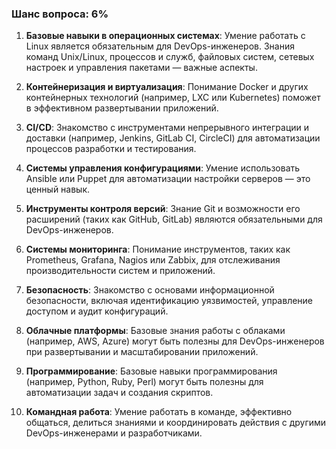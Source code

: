 ### Шанс вопроса: 6%

1. **Базовые навыки в операционных системах**: Умение работать с Linux является обязательным для DevOps-инженеров. Знания команд Unix/Linux, процессов и служб, файловых систем, сетевых настроек и управления пакетами — важные аспекты.

2. **Контейнеризация и виртуализация**: Понимание Docker и других контейнерных технологий (например, LXC или Kubernetes) поможет в эффективном развертывании приложений.

3. **CI/CD**: Знакомство с инструментами непрерывного интеграции и доставки (например, Jenkins, GitLab CI, CircleCI) для автоматизации процессов разработки и тестирования.

4. **Системы управления конфигурациями**: Умение использовать Ansible или Puppet для автоматизации настройки серверов — это ценный навык.

5. **Инструменты контроля версий**: Знание Git и возможности его расширений (таких как GitHub, GitLab) являются обязательными для DevOps-инженеров.

6. **Системы мониторинга**: Понимание инструментов, таких как Prometheus, Grafana, Nagios или Zabbix, для отслеживания производительности систем и приложений.

7. **Безопасность**: Знакомство с основами информационной безопасности, включая идентификацию уязвимостей, управление доступом и аудит конфигураций.

8. **Облачные платформы**: Базовые знания работы с облаками (например, AWS, Azure) могут быть полезны для DevOps-инженеров при развертывании и масштабировании приложений.

9. **Программирование**: Базовые навыки программирования (например, Python, Ruby, Perl) могут быть полезны для автоматизации задач и создания скриптов.

10. **Командная работа**: Умение работать в команде, эффективно общаться, делиться знаниями и координировать действия с другими DevOps-инженерами и разработчиками.